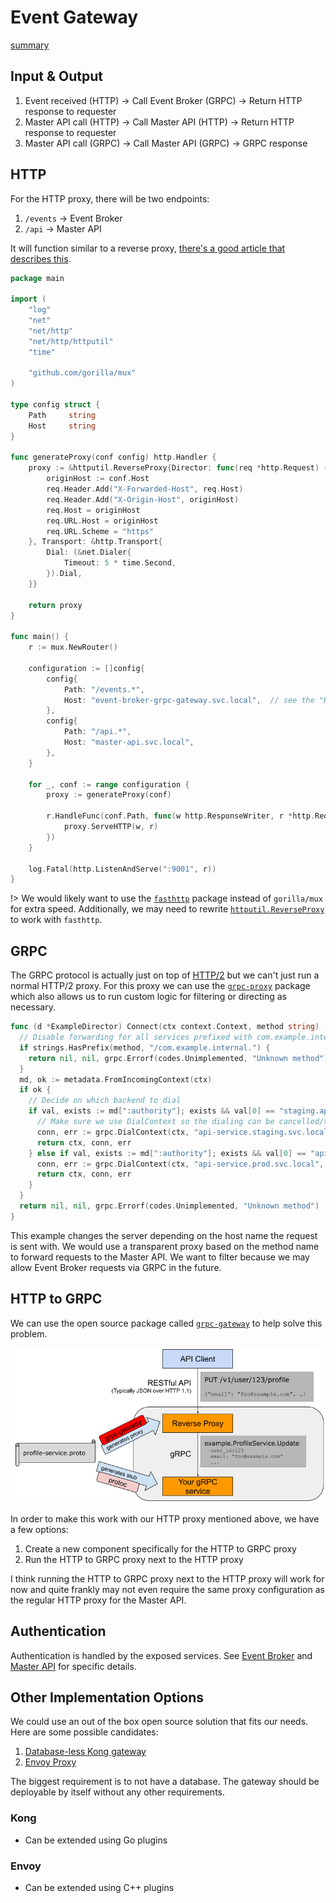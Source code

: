 # Event Gateway

[summary](_media/event-gateway-summary.md ':include')

## Input & Output

1. Event received (HTTP) &rarr; Call Event Broker (GRPC) &rarr; Return HTTP response to requester
1. Master API call (HTTP) &rarr; Call Master API (HTTP) &rarr; Return HTTP response to requester
1. Master API call (GRPC) &rarr; Call Master API (GRPC) &rarr; GRPC response

## HTTP

For the HTTP proxy, there will be two endpoints:

1. `/events` &rarr; Event Broker
1. `/api` &rarr; Master API

It will function similar to a reverse proxy, [there's a good article that describes this](https://www.integralist.co.uk/posts/golang-reverse-proxy/).

```go
package main

import (
	"log"
	"net"
	"net/http"
	"net/http/httputil"
	"time"

	"github.com/gorilla/mux"
)

type config struct {
	Path     string
	Host     string
}

func generateProxy(conf config) http.Handler {
	proxy := &httputil.ReverseProxy{Director: func(req *http.Request) {
		originHost := conf.Host
		req.Header.Add("X-Forwarded-Host", req.Host)
		req.Header.Add("X-Origin-Host", originHost)
		req.Host = originHost
		req.URL.Host = originHost
		req.URL.Scheme = "https"
	}, Transport: &http.Transport{
		Dial: (&net.Dialer{
			Timeout: 5 * time.Second,
		}).Dial,
	}}

	return proxy
}

func main() {
	r := mux.NewRouter()

	configuration := []config{
		config{
			Path: "/events.*",
			Host: "event-broker-grpc-gateway.svc.local",  // see the "HTTP to GRPC" section
		},
		config{
			Path: "/api.*",
			Host: "master-api.svc.local",
		},
	}

	for _, conf := range configuration {
		proxy := generateProxy(conf)

		r.HandleFunc(conf.Path, func(w http.ResponseWriter, r *http.Request) {
			proxy.ServeHTTP(w, r)
		})
	}

	log.Fatal(http.ListenAndServe(":9001", r))
}
```

!> We would likely want to use the [`fasthttp`](https://github.com/valyala/fasthttp) package instead of `gorilla/mux` for extra speed. Additionally, we may need to rewrite [`httputil.ReverseProxy`](https://golang.org/src/net/http/httputil/reverseproxy.go) to work with `fasthttp`.

## GRPC

The GRPC protocol is actually just on top of [HTTP/2](https://github.com/grpc/grpc/blob/master/doc/PROTOCOL-HTTP2.md) but we can't just run a normal HTTP/2 proxy. For this proxy we can use the [`grpc-proxy`](https://github.com/vgough/grpc-proxy) package which also allows us to run custom logic for filtering or directing as necessary.

```go
func (d *ExampleDirector) Connect(ctx context.Context, method string) (context.Context, *grpc.ClientConn, error) {
  // Disable forwarding for all services prefixed with com.example.internal.
  if strings.HasPrefix(method, "/com.example.internal.") {
    return nil, nil, grpc.Errorf(codes.Unimplemented, "Unknown method")
  }
  md, ok := metadata.FromIncomingContext(ctx)
  if ok {
    // Decide on which backend to dial
    if val, exists := md[":authority"]; exists && val[0] == "staging.api.example.com" {
      // Make sure we use DialContext so the dialing can be cancelled/time out together with the context.
      conn, err := grpc.DialContext(ctx, "api-service.staging.svc.local", grpc.WithCodec(proxy.Codec()))
      return ctx, conn, err
    } else if val, exists := md[":authority"]; exists && val[0] == "api.example.com" {
      conn, err := grpc.DialContext(ctx, "api-service.prod.svc.local", grpc.WithCodec(proxy.Codec()))
      return ctx, conn, err
    }
  }
  return nil, nil, grpc.Errorf(codes.Unimplemented, "Unknown method")
}
```

This example changes the server depending on the host name the request is sent with. We would use a transparent proxy based on the method name to forward requests to the Master API. We want to filter because we may allow Event Broker requests via GRPC in the future.

## HTTP to GRPC

We can use the open source package called [`grpc-gateway`](https://github.com/grpc-ecosystem/grpc-gateway) to help solve this problem.

![GRPC proxy](/_media/grpc-proxy.png)

In order to make this work with our HTTP proxy mentioned above, we have a few options:

1. Create a new component specifically for the HTTP to GRPC proxy
1. Run the HTTP to GRPC proxy next to the HTTP proxy

I think running the HTTP to GRPC proxy next to the HTTP proxy will work for now and quite frankly may not even require the same proxy configuration as the regular HTTP proxy for the Master API.

## Authentication

Authentication is handled by the exposed services. See [Event Broker](/event-broker#authentication) and [Master API](/master-api#authentication) for specific details.


## Other Implementation Options

We could use an out of the box open source solution that fits our needs. Here are some possible candidates:

1. [Database-less Kong gateway](https://docs.konghq.com/2.0.x/db-less-and-declarative-config/)
1. [Envoy Proxy](https://www.envoyproxy.io/)

The biggest requirement is to not have a database. The gateway should be deployable by itself without any other requirements.

### Kong

- Can be extended using Go plugins

### Envoy

- Can be extended using C++ plugins
